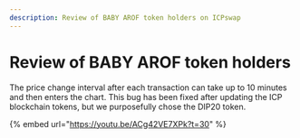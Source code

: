 ```yaml
---
description: Review of BABY AROF token holders on ICPswap
---
```


# Review of BABY AROF token holders

The price change interval after each transaction can take up to 10 minutes and then enters the chart. This bug has been fixed after updating the ICP blockchain tokens, but we purposefully chose the DIP20 token.

{% embed url="https://youtu.be/ACg42VE7XPk?t=30" %}
